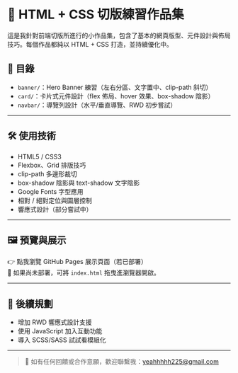 # 🎨 HTML + CSS 切版練習作品集

這是我針對前端切版所進行的小作品集，包含了基本的網頁版型、元件設計與佈局技巧。每個作品都純以 HTML + CSS 打造，並持續優化中。

## 📁 目錄

- `banner/`：Hero Banner 練習（左右分區、文字置中、clip-path 斜切）
- `card/`：卡片式元件設計（flex 佈局、hover 效果、box-shadow 陰影）
- `navbar/`：導覽列設計（水平/垂直導覽、RWD 初步嘗試）

---

## 🛠 使用技術

- HTML5 / CSS3
- Flexbox、Grid 排版技巧
- clip-path 多邊形裁切
- box-shadow 陰影與 text-shadow 文字陰影
- Google Fonts 字型應用
- 相對 / 絕對定位與圖層控制
- 響應式設計（部分嘗試中）

---

## 🖼 預覽與展示

👉 點我瀏覽 GitHub Pages 展示頁面（若已部署）  
🔧 如果尚未部署，可將 `index.html` 拖曳進瀏覽器開啟。

---

## 📌 後續規劃

- 增加 RWD 響應式設計支援
- 使用 JavaScript 加入互動功能
- 導入 SCSS/SASS 試試看模組化

---

> 📧 如有任何回饋或合作意願，歡迎聯繫我：yeahhhhh225@gmail.com
